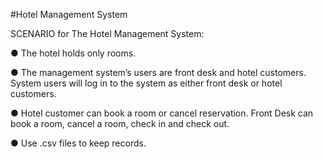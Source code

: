 #Hotel Management System

SCENARIO for The Hotel Management System:

● The hotel holds only rooms.

● The management system’s users are front desk and hotel customers. 
  System users will log in to the system as either front desk or hotel customers.

● Hotel customer can book a room or cancel reservation. 
  Front Desk can book a room, cancel a room, check in and check out.

● Use .csv files to keep records.
